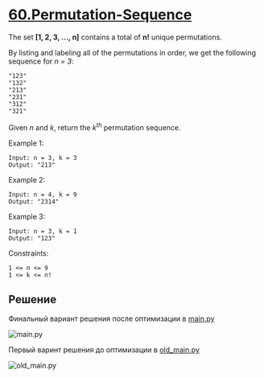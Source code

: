 # [60.Permutation-Sequence](https://leetcode.com/problems/permutation-sequence/description/)

The set **[1, 2, 3, ..., n]** contains a total of **n!** unique permutations.

By listing and labeling all of the permutations in order, we get the following sequence for *n = 3*:

```
"123"
"132"
"213"
"231"
"312"
"321"
```

Given *n* and *k*, return the *k<sup>th</sup>* permutation sequence.

Example 1:

```
Input: n = 3, k = 3
Output: "213"
```

Example 2:

```
Input: n = 4, k = 9
Output: "2314"
```

Example 3:

```
Input: n = 3, k = 1
Output: "123"
```

Constraints:

```
1 <= n <= 9
1 <= k <= n!
```

## Решение 

Финальный вариант решения после оптимизации в [main.py](https://github.com/BadRedCrab/Permutation-Sequence/blob/main/main.py)

![main.py](https://github.com/user-attachments/assets/7268cde5-ad24-4221-9205-1f4e5b5cd9f8)

Первый варинт решения до оптимизации в [old_main.py](https://github.com/BadRedCrab/Permutation-Sequence/blob/main/old_main.py)

![old_main.py](https://github.com/user-attachments/assets/9d4fc4e3-b4c2-469b-8697-3fd6d244f79e)
